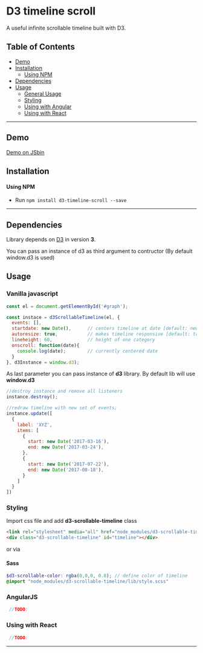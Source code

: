 # D3 timeline scroll

A useful infinite scrollable timeline built with D3.


## Table of Contents

- [Demo](#demo)
- [Installation](#installation)
  - [Using NPM](#using-npm)
- [Dependencies](#dependencies)
- [Usage](#usage)
  - [General Usage](#vanilla-javascript)
  - [Styling](#styling)
  - [Using with Angular](#using-with-angular)
  - [Using with React](#using-with-react)
  
---


## Demo
[Demo on JSbin](https://jsbin.com/)

## Installation
#### Using NPM

- Run `npm install d3-timeline-scroll --save`

---


## Dependencies
Library depends on [D3](https://d3js.org) in version **3**.

You can pass an instance of d3 as third argument to contructor (By default window.d3 is used)

## Usage
### Vanilla javascript

```javascript
const el = document.getElementById('#graph');

const instace = d3ScrollableTimeline(el, {
  events: [],
  startdate: new Date(),      // centers timeline at date [default: new Date()]
  autoresize: true,           // makes timeline responsive [default: true]
  lineheight: 60,             // height of one category
  onscroll: function(date){
    console.log(date);        // currently centered date
  }
}, d3Instance = window.d3);
```

As last parameter you can pass instance of **d3** library. By default lib will use __window.d3__


```javascript
//destroy instance and remove all listeners
instance.destroy();

//redraw timeline with new set of events;
instance.update([
  {
    label: 'XYZ',
    items: [
      {
        start: new Date('2017-03-16'),
        end: new Date('2017-03-24'),
      },
      {
        start: new Date('2017-07-22'),
        end: new Date('2017-08-18'),
      }
    ]
  }
])
```

### Styling

Import css file and add **d3-scrollable-timeline** class
``` html
<link rel="stylesheet" media="all" href="node_modules/d3-scrollable-timeline/lib/style.css" />
<div class="d3-scrollable-timeline" id="timeline"></div>
```
or via
#### Sass
```scss
$d3-scrollable-color: rgba(0,0,0, 0.8); // define color of timeline
@import "node_modules/d3-scrollable-timeline/lib/style.scss"
```


### AngularJS
```javascript
 //TODO:
```

### Using with React
```javascript
 //TODO:
```

---

